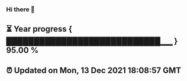 ### Hi there 👋
⏳ Year progress { ████████████████████████████▁▁ } 95.00 %
---
⏰ Updated on Mon, 13 Dec 2021 18:08:57 GMT
---
